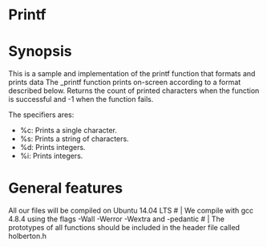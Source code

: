 # Printf

# Synopsis

This is a sample and implementation of the printf function that formats and prints data
The _printf function prints on-screen according to a format described below. Returns the count of printed characters when the function is successful and -1 when the function fails.

The specifiers ares:

*  %c: Prints a single character.
*  %s: Prints a string of characters.
*  %d: Prints integers.
*  %i: Prints integers.

# General features

All our files will be compiled on Ubuntu 14.04 LTS # | We compile with gcc 4.8.4 using the flags -Wall -Werror -Wextra and -pedantic # | The prototypes of all functions should be included in the header file called holberton.h
